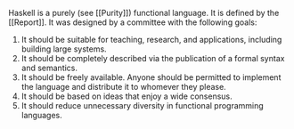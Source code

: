 Haskell is a purely (see [[Purity]]) functional language. It is defined by the [[Report]]. It was designed by a committee with the following goals:

1.  It should be suitable for teaching, research, and applications, including building large systems.
2.  It should be completely described via the publication of a formal syntax and semantics.
3.  It should be freely available. Anyone should be permitted to implement the language and distribute it to whomever they please.
4.  It should be based on ideas that enjoy a wide consensus.
5.  It should reduce unnecessary diversity in functional programming languages.
